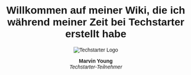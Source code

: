 <body style="font-family: Arial, sans-serif;text-align: center;">
    <h1>Willkommen auf meiner Wiki, die ich während meiner Zeit bei Techstarter erstellt habe</h1>
    <p align="center">
        <img style="max-width: 100%;height: auto;" src="https://techstarter.de/wp-content/uploads/2024/03/techstarter-logo.svg" alt="Techstarter Logo">
    </p>
    <p><strong>Marvin Young</strong><br><em>Techstarter-Teilnehmer</em></p>
</body>

